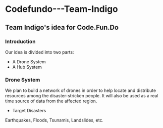 # Codefundo---Team-Indigo
## Team Indigo's idea for Code.Fun.Do

### Introduction

Our idea is divided into two parts:
* A Drone System
* A Hub System

### Drone System

We plan to build a network of drones in order to help locate and distribute resources among the disaster-stricken people. It will also be used as a real time source of data from the affected region.
* Target Disasters 

Earthquakes, Floods, Tsunamis, Landslides, etc.
